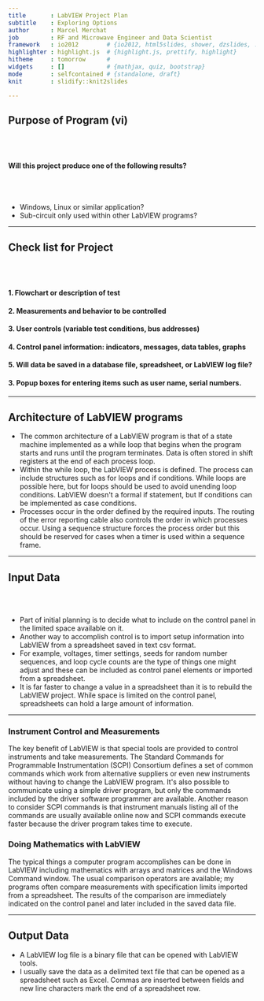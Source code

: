 ```yaml
---
title       : LabVIEW Project Plan
subtitle    : Exploring Options
author      : Marcel Merchat
job         : RF and Microwave Engineer and Data Scientist
framework   : io2012        # {io2012, html5slides, shower, dzslides, ...}
highlighter : highlight.js  # {highlight.js, prettify, highlight}
hitheme     : tomorrow      # 
widgets     : []            # {mathjax, quiz, bootstrap}
mode        : selfcontained # {standalone, draft}
knit        : slidify::knit2slides

---
```


## Purpose of Program (vi)

<br><br>
#### Will this project produce one of the following results?
<br><br>

- Windows, Linux or similar application?
- Sub-circuit only used within other LabVIEW programs?

---

## Check list for Project
<br><br>
#### 1. Flowchart or description of test
#### 2. Measurements and behavior to be controlled
#### 3. User controls (variable test conditions, bus addresses)
#### 4. Control panel information: indicators, messages, data tables, graphs
#### 5. Will data be saved in a database file, spreadsheet, or LabVIEW log file?
#### 3. Popup boxes for entering items such as user name, serial numbers.

---

## Architecture of LabVIEW programs
- The common architecture of a LabVIEW program is that of a state machine implemented as a while loop that begins when the program starts and runs until the program terminates. Data is often stored in shift registers at the end of each process loop. 
- Within the while loop, the LabVIEW process is defined. The process can include structures such as for loops and if conditions. While loops are possible here, but for loops should be used to avoid unending loop conditions. LabVIEW doesn't a formal if statement, but If conditions can be implemented as case conditions. 
- Processes occur in the order defined by the required inputs. The routing of the error reporting cable also controls the order in which processes occur. Using a sequence structure forces the process order but this should be reserved for cases when a timer is used within a sequence frame. 

---

## Input Data
<br><br>
- Part of initial planning is to decide what to include on the control panel in the limited space available on it. 
- Another way to accomplish control is to import setup information into LabVIEW from a spreadsheet saved in text csv format.
- For example, voltages, timer settings, seeds for random number sequences, and loop cycle counts are the type of things one might adjust and these can be included as control panel elements or imported from a spreadsheet.
- It is far faster to change a value in a spreadsheet than it is to rebuild the LabVIEW project. While space is limited on the control panel, spreadsheets can hold a large amount of information. 

---

### Instrument Control and Measurements
The key benefit of LabVIEW is that special tools are provided to control instruments and take measurements. The Standard Commands for Programmable Instrumentation (SCPI) Consortium defines a set of common commands which work from alternative suppliers or even new instruments without having to change the LabVIEW program. It's also possible to communicate using a simple driver program, but only the commands included by the driver software programmer are available. Another reason to consider SCPI commands is that instrument manuals listing all of the commands are usually available online now and SCPI commands execute faster because the driver program takes time to execute.
### Doing Mathematics with LabVIEW
The typical things a computer program accomplishes can be done in LabVIEW including mathematics with arrays and matrices and the Windows Command window. The usual comparison operators are available; my programs often compare measurements with specification limits imported from a spreadsheet. The results of the comparison are immediately indicated on the control panel and later included in the saved data file.  

---

## Output Data

- A LabVIEW log file is a binary file that can be opened with LabVIEW tools.
- I usually save the data as a delimited text file that can be opened as a spreadsheet such as Excel. Commas are inserted between fields and new line characters mark the end of a spreadsheet row.
